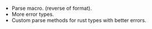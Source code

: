 - Parse macro. (reverse of format).
- More error types.
- Custom parse methods for rust types with better errors.
